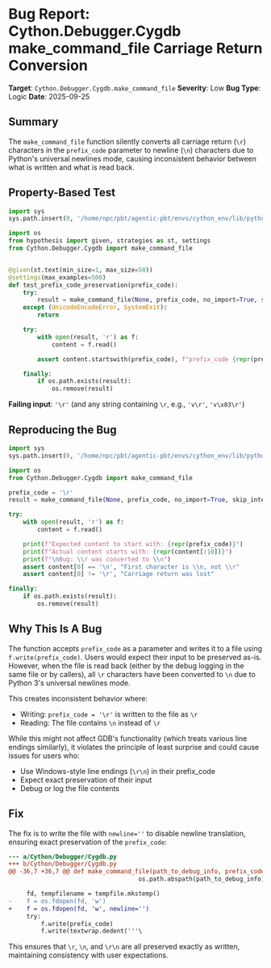 # Bug Report: Cython.Debugger.Cygdb make_command_file Carriage Return Conversion

**Target**: `Cython.Debugger.Cygdb.make_command_file`
**Severity**: Low
**Bug Type**: Logic
**Date**: 2025-09-25

## Summary

The `make_command_file` function silently converts all carriage return (`\r`) characters in the `prefix_code` parameter to newline (`\n`) characters due to Python's universal newlines mode, causing inconsistent behavior between what is written and what is read back.

## Property-Based Test

```python
import sys
sys.path.insert(0, '/home/npc/pbt/agentic-pbt/envs/cython_env/lib/python3.13/site-packages')

import os
from hypothesis import given, strategies as st, settings
from Cython.Debugger.Cygdb import make_command_file


@given(st.text(min_size=1, max_size=50))
@settings(max_examples=500)
def test_prefix_code_preservation(prefix_code):
    try:
        result = make_command_file(None, prefix_code, no_import=True, skip_interpreter=False)
    except (UnicodeEncodeError, SystemExit):
        return

    try:
        with open(result, 'r') as f:
            content = f.read()

        assert content.startswith(prefix_code), f"prefix_code {repr(prefix_code)} not preserved in file"

    finally:
        if os.path.exists(result):
            os.remove(result)
```

**Failing input**: `'\r'` (and any string containing `\r`, e.g., `'v\r'`, `'v\x03\r'`)

## Reproducing the Bug

```python
import sys
sys.path.insert(0, '/home/npc/pbt/agentic-pbt/envs/cython_env/lib/python3.13/site-packages')

import os
from Cython.Debugger.Cygdb import make_command_file

prefix_code = '\r'
result = make_command_file(None, prefix_code, no_import=True, skip_interpreter=False)

try:
    with open(result, 'r') as f:
        content = f.read()

    print(f"Expected content to start with: {repr(prefix_code)}")
    print(f"Actual content starts with: {repr(content[:10])}")
    print(f"\nBug: \\r was converted to \\n")
    assert content[0] == '\n', "First character is \\n, not \\r"
    assert content[0] != '\r', "Carriage return was lost"

finally:
    if os.path.exists(result):
        os.remove(result)
```

## Why This Is A Bug

The function accepts `prefix_code` as a parameter and writes it to a file using `f.write(prefix_code)`. Users would expect their input to be preserved as-is. However, when the file is read back (either by the debug logging in the same file or by callers), all `\r` characters have been converted to `\n` due to Python 3's universal newlines mode.

This creates inconsistent behavior where:
- Writing: `prefix_code = '\r'` is written to the file as `\r`
- Reading: The file contains `\n` instead of `\r`

While this might not affect GDB's functionality (which treats various line endings similarly), it violates the principle of least surprise and could cause issues for users who:
- Use Windows-style line endings (`\r\n`) in their prefix_code
- Expect exact preservation of their input
- Debug or log the file contents

## Fix

The fix is to write the file with `newline=''` to disable newline translation, ensuring exact preservation of the `prefix_code`:

```diff
--- a/Cython/Debugger/Cygdb.py
+++ b/Cython/Debugger/Cygdb.py
@@ -36,7 +36,7 @@ def make_command_file(path_to_debug_info, prefix_code='',
                                    os.path.abspath(path_to_debug_info)))

     fd, tempfilename = tempfile.mkstemp()
-    f = os.fdopen(fd, 'w')
+    f = os.fdopen(fd, 'w', newline='')
     try:
         f.write(prefix_code)
         f.write(textwrap.dedent('''\
```

This ensures that `\r`, `\n`, and `\r\n` are all preserved exactly as written, maintaining consistency with user expectations.
